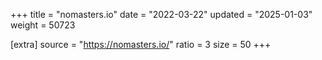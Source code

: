 +++
title = "nomasters.io"
date = "2022-03-22"
updated = "2025-01-03"
weight = 50723

[extra]
source = "https://nomasters.io/"
ratio = 3
size = 50
+++

